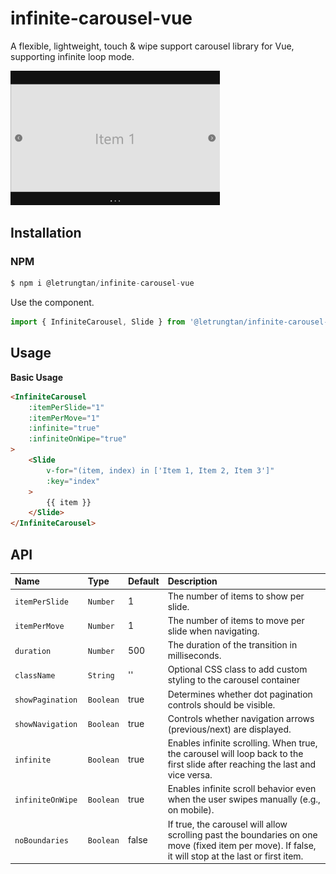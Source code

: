 # infinite-carousel-vue

A flexible, lightweight, touch & wipe support carousel library for Vue, supporting infinite loop mode.

<img src="https://raw.githubusercontent.com/letrungtan/infinite-carousel-vue/refs/heads/main/src/assets/t-carousel.png" width="335" />

## Installation
### NPM
```js
$ npm i @letrungtan/infinite-carousel-vue
```
Use the component.
```js
import { InfiniteCarousel, Slide } from '@letrungtan/infinite-carousel-vue'
```
## Usage

**Basic Usage**
```html
<InfiniteCarousel 
    :itemPerSlide="1"
    :itemPerMove="1"
    :infinite="true"
    :infiniteOnWipe="true"
>
    <Slide 
        v-for="(item, index) in ['Item 1, Item 2, Item 3']"
        :key="index"
    >
        {{ item }}
    </Slide>
</InfiniteCarousel>
```

## API

| Name | Type | Default | Description |
| :---------------- | :--------- | :----- | :-------------------------------- |
| `itemPerSlide`    | `Number`   | 1      | The number of items to show per slide.  |
| `itemPerMove`     | `Number`   | 1      | The number of items to move per slide when navigating.  |
| `duration`        | `Number`   | 500    | The duration of the transition in milliseconds.  |
| `className`       | `String`   | ''     | Optional CSS class to add custom styling to the carousel container  |
| `showPagination`  | `Boolean`  | true   | Determines whether dot pagination controls should be visible.  |
| `showNavigation`  | `Boolean`  | true   | Controls whether navigation arrows (previous/next) are displayed.  |
| `infinite`        | `Boolean`  | true   | Enables infinite scrolling. When true, the carousel will loop back to the first slide after reaching the last and vice versa.  |
| `infiniteOnWipe  `| `Boolean`  | true   | Enables infinite scroll behavior even when the user swipes manually (e.g., on mobile).  |
| `noBoundaries  `  | `Boolean`  | false  | If true, the carousel will allow scrolling past the boundaries on one move (fixed item per move). If false, it will stop at the last or first item.  |